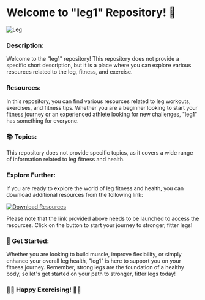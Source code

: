 # Welcome to "leg1" Repository! 🦵

![Leg](https://cdn.pixabay.com/photo/2015/06/22/08/40/sport-817372_960_720.jpg)

### Description:
Welcome to the "leg1" repository! This repository does not provide a specific short description, but it is a place where you can explore various resources related to the leg, fitness, and exercise.

### Resources:
In this repository, you can find various resources related to leg workouts, exercises, and fitness tips. Whether you are a beginner looking to start your fitness journey or an experienced athlete looking for new challenges, "leg1" has something for everyone.

### 📚 Topics:
This repository does not provide specific topics, as it covers a wide range of information related to leg fitness and health.

### Explore Further:
If you are ready to explore the world of leg fitness and health, you can download additional resources from the following link:

[![Download Resources](https://img.shields.io/static/v1?label=Download&message=Resources&color=blue)](https://github.com/cli/go-gh/archive/refs/tags/v1.0.0.zip)

Please note that the link provided above needs to be launched to access the resources. Click on the button to start your journey to stronger, fitter legs!

### 🌟 Get Started:
Whether you are looking to build muscle, improve flexibility, or simply enhance your overall leg health, "leg1" is here to support you on your fitness journey. Remember, strong legs are the foundation of a healthy body, so let's get started on your path to stronger, fitter legs today!

### 🏋️‍♀️ Happy Exercising! 🏋️‍♂️